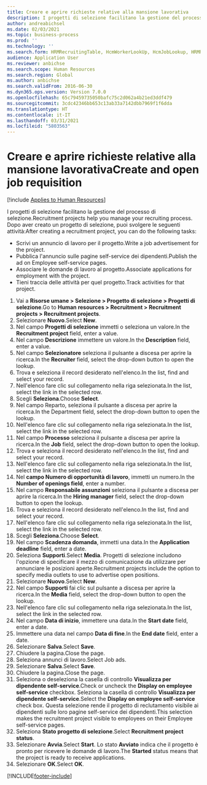 ```yaml
---
title: Creare e aprire richieste relative alla mansione lavorativa
description: I progetti di selezione facilitano la gestione del processo di selezione.
author: andreabichsel
ms.date: 02/03/2021
ms.topic: business-process
ms.prod: ''
ms.technology: ''
ms.search.form: HRMRecruitingTable, HcmWorkerLookUp, HcmJobLookup, HRMRecruitingMedia, HRMRecruitingJobAd, HcmPersonnelManagementWorkspace
audience: Application User
ms.reviewer: anbichse
ms.search.scope: Human Resources
ms.search.region: Global
ms.author: anbichse
ms.search.validFrom: 2016-06-30
ms.dyn365.ops.version: Version 7.0.0
ms.openlocfilehash: 65c79459735050bafc75c2d062a4b21ed3ddf479
ms.sourcegitcommit: 3cdc42346bb653c13ab33a7142dbb7969f1f6dda
ms.translationtype: HT
ms.contentlocale: it-IT
ms.lasthandoff: 03/31/2021
ms.locfileid: "5803563"
---
```

# <a name="create-and-open-job-requisition"></a><span data-ttu-id="80939-103">Creare e aprire richieste relative alla mansione lavorativa</span><span class="sxs-lookup"><span data-stu-id="80939-103">Create and open job requisition</span></span>

[!include [Applies to Human Resources](../includes/applies-to-hr.md)]

<span data-ttu-id="80939-104">I progetti di selezione facilitano la gestione del processo di selezione.</span><span class="sxs-lookup"><span data-stu-id="80939-104">Recruitment projects help you manage your recruiting process.</span></span> <span data-ttu-id="80939-105">Dopo aver creato un progetto di selezione, puoi svolgere le seguenti attività:</span><span class="sxs-lookup"><span data-stu-id="80939-105">After creating a recruitment project, you can do the following tasks:</span></span>

- <span data-ttu-id="80939-106">Scrivi un annuncio di lavoro per il progetto.</span><span class="sxs-lookup"><span data-stu-id="80939-106">Write a job advertisement for the project.</span></span>
- <span data-ttu-id="80939-107">Pubblica l'annuncio sulle pagine self-service dei dipendenti.</span><span class="sxs-lookup"><span data-stu-id="80939-107">Publish the ad on Employee self-service pages.</span></span>
- <span data-ttu-id="80939-108">Associare le domande di lavoro al progetto.</span><span class="sxs-lookup"><span data-stu-id="80939-108">Associate applications for employment with the project.</span></span>
- <span data-ttu-id="80939-109">Tieni traccia delle attività per quel progetto.</span><span class="sxs-lookup"><span data-stu-id="80939-109">Track activities for that project.</span></span> 

1. <span data-ttu-id="80939-110">Vai a **Risorse umane > Selezione > Progetto di selezione > Progetti di selezione**.</span><span class="sxs-lookup"><span data-stu-id="80939-110">Go to **Human resources > Recruitment > Recruitment projects > Recruitment projects**.</span></span>
2. <span data-ttu-id="80939-111">Selezionare **Nuovo**.</span><span class="sxs-lookup"><span data-stu-id="80939-111">Select **New**.</span></span>
3. <span data-ttu-id="80939-112">Nel campo **Progetti di selezione** immetti o seleziona un valore.</span><span class="sxs-lookup"><span data-stu-id="80939-112">In the **Recruitment project** field, enter a value.</span></span>
4. <span data-ttu-id="80939-113">Nel campo **Descrizione** immettere un valore.</span><span class="sxs-lookup"><span data-stu-id="80939-113">In the **Description** field, enter a value.</span></span>
5. <span data-ttu-id="80939-114">Nel campo **Selezionatore** seleziona il pulsante a discesa per aprire la ricerca.</span><span class="sxs-lookup"><span data-stu-id="80939-114">In the **Recruiter** field, select the drop-down button to open the lookup.</span></span>
6. <span data-ttu-id="80939-115">Trova e seleziona il record desiderato nell'elenco.</span><span class="sxs-lookup"><span data-stu-id="80939-115">In the list, find and select your record.</span></span>
7. <span data-ttu-id="80939-116">Nell'elenco fare clic sul collegamento nella riga selezionata.</span><span class="sxs-lookup"><span data-stu-id="80939-116">In the list, select the link in the selected row.</span></span>
8. <span data-ttu-id="80939-117">Scegli **Seleziona**.</span><span class="sxs-lookup"><span data-stu-id="80939-117">Choose **Select**.</span></span>
9. <span data-ttu-id="80939-118">Nel campo Reparto, seleziona il pulsante a discesa per aprire la ricerca.</span><span class="sxs-lookup"><span data-stu-id="80939-118">In the Department field, select the drop-down button to open the lookup.</span></span>
10. <span data-ttu-id="80939-119">Nell'elenco fare clic sul collegamento nella riga selezionata.</span><span class="sxs-lookup"><span data-stu-id="80939-119">In the list, select the link in the selected row.</span></span>
11. <span data-ttu-id="80939-120">Nel campo **Processo** seleziona il pulsante a discesa per aprire la ricerca.</span><span class="sxs-lookup"><span data-stu-id="80939-120">In the **Job** field, select the drop-down button to open the lookup.</span></span>
12. <span data-ttu-id="80939-121">Trova e seleziona il record desiderato nell'elenco.</span><span class="sxs-lookup"><span data-stu-id="80939-121">In the list, find and select your record.</span></span>
13. <span data-ttu-id="80939-122">Nell'elenco fare clic sul collegamento nella riga selezionata.</span><span class="sxs-lookup"><span data-stu-id="80939-122">In the list, select the link in the selected row.</span></span>
14. <span data-ttu-id="80939-123">Nel **campo Numero di opportunità di lavoro**, immetti un numero.</span><span class="sxs-lookup"><span data-stu-id="80939-123">In the **Number of openings field**, enter a number.</span></span>
15. <span data-ttu-id="80939-124">Nel campo **Responsabile assunzioni** seleziona il pulsante a discesa per aprire la ricerca.</span><span class="sxs-lookup"><span data-stu-id="80939-124">In the **Hiring manager** field, select the drop-down button to open the lookup.</span></span>
16. <span data-ttu-id="80939-125">Trova e seleziona il record desiderato nell'elenco.</span><span class="sxs-lookup"><span data-stu-id="80939-125">In the list, find and select your record.</span></span>
17. <span data-ttu-id="80939-126">Nell'elenco fare clic sul collegamento nella riga selezionata.</span><span class="sxs-lookup"><span data-stu-id="80939-126">In the list, select the link in the selected row.</span></span>
18. <span data-ttu-id="80939-127">Scegli **Seleziona**.</span><span class="sxs-lookup"><span data-stu-id="80939-127">Choose **Select**.</span></span>
19. <span data-ttu-id="80939-128">Nel campo **Scadenza domanda**, immetti una data.</span><span class="sxs-lookup"><span data-stu-id="80939-128">In the **Application deadline** field, enter a date.</span></span>
20. <span data-ttu-id="80939-129">Seleziona **Supporti**.</span><span class="sxs-lookup"><span data-stu-id="80939-129">Select **Media**.</span></span> <span data-ttu-id="80939-130">Progetti di selezione includono l'opzione di specificare il mezzo di comunicazione da utilizzare per annunciare le posizioni aperte.</span><span class="sxs-lookup"><span data-stu-id="80939-130">Recruitment projects include the option to specify media outlets to use to advertise open positions.</span></span>  
21. <span data-ttu-id="80939-131">Selezionare **Nuovo**.</span><span class="sxs-lookup"><span data-stu-id="80939-131">Select **New**.</span></span>
22. <span data-ttu-id="80939-132">Nel campo **Supporti** fai clic sul pulsante a discesa per aprire la ricerca.</span><span class="sxs-lookup"><span data-stu-id="80939-132">In the **Media** field, select the drop-down button to open the lookup.</span></span>
23. <span data-ttu-id="80939-133">Nell'elenco fare clic sul collegamento nella riga selezionata.</span><span class="sxs-lookup"><span data-stu-id="80939-133">In the list, select the link in the selected row.</span></span>
24. <span data-ttu-id="80939-134">Nel campo **Data di inizio**, immettere una data.</span><span class="sxs-lookup"><span data-stu-id="80939-134">In the **Start date** field, enter a date.</span></span>
25. <span data-ttu-id="80939-135">Immettere una data nel campo **Data di fine**.</span><span class="sxs-lookup"><span data-stu-id="80939-135">In the **End date** field, enter a date.</span></span>
26. <span data-ttu-id="80939-136">Selezionare **Salva**.</span><span class="sxs-lookup"><span data-stu-id="80939-136">Select **Save**.</span></span>
27. <span data-ttu-id="80939-137">Chiudere la pagina.</span><span class="sxs-lookup"><span data-stu-id="80939-137">Close the page.</span></span>
28. <span data-ttu-id="80939-138">Seleziona annunci di lavoro.</span><span class="sxs-lookup"><span data-stu-id="80939-138">Select Job ads.</span></span>
29. <span data-ttu-id="80939-139">Selezionare **Salva**.</span><span class="sxs-lookup"><span data-stu-id="80939-139">Select **Save**.</span></span>
30. <span data-ttu-id="80939-140">Chiudere la pagina.</span><span class="sxs-lookup"><span data-stu-id="80939-140">Close the page.</span></span>
31. <span data-ttu-id="80939-141">Seleziona o deseleziona la casella di controllo **Visualizza per dipendente self-service**.</span><span class="sxs-lookup"><span data-stu-id="80939-141">Check or uncheck the **Display on employee self-service** checkbox.</span></span> <span data-ttu-id="80939-142">Seleziona la casella di controllo **Visualizza per dipendente self-service**.</span><span class="sxs-lookup"><span data-stu-id="80939-142">Select the **Display on employee self-service** check box.</span></span> <span data-ttu-id="80939-143">Questa selezione rende il progetto di reclutamento visibile ai dipendenti sulle loro pagine self-service dei dipendenti.</span><span class="sxs-lookup"><span data-stu-id="80939-143">This selection makes the recruitment project visible to employees on their Employee self-service pages.</span></span>
32. <span data-ttu-id="80939-144">Seleziona **Stato progetto di selezione**.</span><span class="sxs-lookup"><span data-stu-id="80939-144">Select **Recruitment project status**.</span></span>
33. <span data-ttu-id="80939-145">Selezionare **Avvia**.</span><span class="sxs-lookup"><span data-stu-id="80939-145">Select **Start**.</span></span> <span data-ttu-id="80939-146">Lo stato **Avviato** indica che il progetto è pronto per ricevere le domande di lavoro.</span><span class="sxs-lookup"><span data-stu-id="80939-146">The **Started** status means that the project is ready to receive applications.</span></span>  
34. <span data-ttu-id="80939-147">Selezionare **OK**.</span><span class="sxs-lookup"><span data-stu-id="80939-147">Select **OK**.</span></span>

[!INCLUDE[footer-include](../includes/footer-banner.md)]